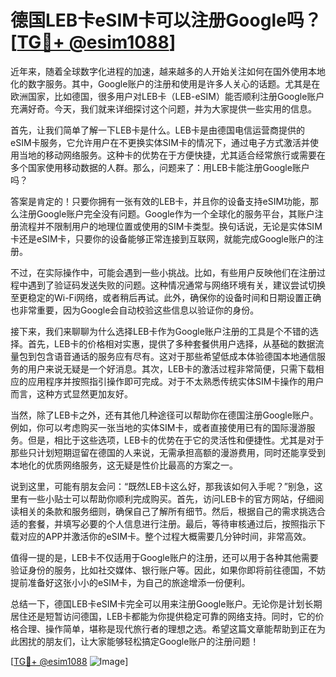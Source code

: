 # 德国LEB卡eSIM卡可以注册Google吗？[[TG💪+ @esim1088](https://t.me/s/esim1088)]

近年来，随着全球数字化进程的加速，越来越多的人开始关注如何在国外使用本地化的数字服务。其中，Google账户的注册和使用是许多人关心的话题。尤其是在欧洲国家，比如德国，很多用户对LEB卡（LEB-eSIM）能否顺利注册Google账户充满好奇。今天，我们就来详细探讨这个问题，并为大家提供一些实用的信息。

首先，让我们简单了解一下LEB卡是什么。LEB卡是由德国电信运营商提供的eSIM卡服务，它允许用户在不更换实体SIM卡的情况下，通过电子方式激活并使用当地的移动网络服务。这种卡的优势在于方便快捷，尤其适合经常旅行或需要在多个国家使用移动数据的人群。那么，问题来了：用LEB卡能注册Google账户吗？

答案是肯定的！只要你拥有一张有效的LEB卡，并且你的设备支持eSIM功能，那么注册Google账户完全没有问题。Google作为一个全球化的服务平台，其账户注册流程并不限制用户的地理位置或使用的SIM卡类型。换句话说，无论是实体SIM卡还是eSIM卡，只要你的设备能够正常连接到互联网，就能完成Google账户的注册。

不过，在实际操作中，可能会遇到一些小挑战。比如，有些用户反映他们在注册过程中遇到了验证码发送失败的问题。这种情况通常与网络环境有关，建议尝试切换至更稳定的Wi-Fi网络，或者稍后再试。此外，确保你的设备时间和日期设置正确也非常重要，因为Google会自动校验这些信息以验证你的身份。

接下来，我们来聊聊为什么选择LEB卡作为Google账户注册的工具是个不错的选择。首先，LEB卡的价格相对实惠，提供了多种套餐供用户选择，从基础的数据流量包到包含语音通话的服务应有尽有。这对于那些希望低成本体验德国本地通信服务的用户来说无疑是一个好消息。其次，LEB卡的激活过程非常简便，只需下载相应的应用程序并按照指引操作即可完成。对于不太熟悉传统实体SIM卡操作的用户而言，这种方式显然更加友好。

当然，除了LEB卡之外，还有其他几种途径可以帮助你在德国注册Google账户。例如，你可以考虑购买一张当地的实体SIM卡，或者直接使用已有的国际漫游服务。但是，相比于这些选项，LEB卡的优势在于它的灵活性和便捷性。尤其是对于那些只计划短期逗留在德国的人来说，无需承担高额的漫游费用，同时还能享受到本地化的优质网络服务，这无疑是性价比最高的方案之一。

说到这里，可能有朋友会问：“既然LEB卡这么好，那我该如何入手呢？”别急，这里有一些小贴士可以帮助你顺利完成购买。首先，访问LEB卡的官方网站，仔细阅读相关的条款和服务细则，确保自己了解所有细节。然后，根据自己的需求挑选合适的套餐，并填写必要的个人信息进行注册。最后，等待审核通过后，按照指示下载对应的APP并激活你的eSIM卡。整个过程大概需要几分钟时间，非常高效。

值得一提的是，LEB卡不仅适用于Google账户的注册，还可以用于各种其他需要验证身份的服务，比如社交媒体、银行账户等。因此，如果你即将前往德国，不妨提前准备好这张小小的eSIM卡，为自己的旅途增添一份便利。

总结一下，德国LEB卡eSIM卡完全可以用来注册Google账户。无论你是计划长期居住还是短暂访问德国，LEB卡都能为你提供稳定可靠的网络支持。同时，它的价格合理、操作简单，堪称是现代旅行者的理想之选。希望这篇文章能帮助到正在为此困扰的朋友们，让大家能够轻松搞定Google账户的注册问题！

[[TG💪+ @esim1088](https://t.me/s/esim1088) ![Image](https://i.postimg.cc/4NQfJmqS/Snipaste-2025-05-13-00-14-12.png)]
